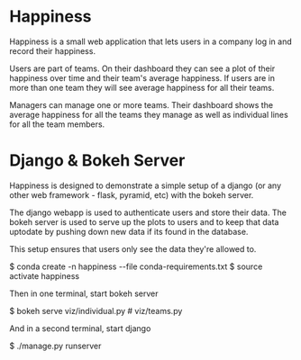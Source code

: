 Happiness
=========

Happiness is a small web application that lets users in a company log in and record
their happiness.

Users are part of teams.  On their dashboard they can see a plot of their happiness over time
and their team's average happiness. If users are in more than one team they will see average
happiness for all their teams.

Managers can manage one or more teams. Their dashboard shows the average happiness for all the teams
they manage as well as individual lines for all the team members.

Django & Bokeh Server
=====================

Happiness is designed to demonstrate a simple setup of a django (or any other web framework - flask,
pyramid, etc) with the bokeh server.

The django webapp is used to authenticate users and store their data. The bokeh server is used
to serve up the plots to users and to keep that data uptodate by pushing down new data if its 
found in the database. 

This setup ensures that users only see the data they're allowed to. 

  $ conda create -n happiness --file conda-requirements.txt
  $ source activate happiness

Then in one terminal, start bokeh server

  $ bokeh serve viz/individual.py  # viz/teams.py

And in a second terminal, start django
  
  $ ./manage.py runserver
